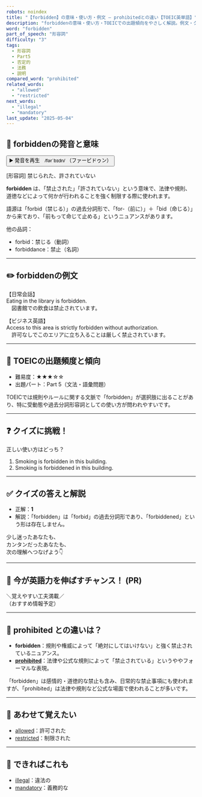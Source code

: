 ```yaml
---
robots: noindex
title: "【forbidden】の意味・使い方・例文 ― prohibitedとの違い【TOEIC英単語】"
description: "forbiddenの意味・使い方・TOEICでの出題傾向をやさしく解説。例文・クイズ付きでprohibitedとの違いもわかりやすく学べます。"
word: "forbidden"
part_of_speech: "形容詞"
difficulty: "3"
tags:
  - 形容詞
  - Part5
  - 否定的
  - 法務
  - 説明
compared_word: "prohibited"
related_words:
  - "allowed"
  - "restricted"
next_words:
  - "illegal"
  - "mandatory"
last_update: "2025-05-04"
---
```


## 🔰 forbiddenの発音と意味

<button class="play-audio" onclick="playTTS('forbidden')">
  <span class="play-audio-main">
    ▶️ 発音を再生　/fərˈbɪdn/
  </span>
  <span class="play-audio-sub">
    （ファービドゥン）
  </span>
</button>

[形容詞] 禁じられた、許されていない

**forbidden** は、「禁止された」「許されていない」という意味で、法律や規則、道徳などによって何かが行われることを強く制限する際に使われます。

語源は「forbid（禁じる）」の過去分詞形で、「for-（前に）」＋「bid（命じる）」から来ており、「前もって命じて止める」というニュアンスがあります。

他の品詞：  
- forbid：禁じる（動詞）
- forbiddance：禁止（名詞）

---

## ✏️ forbiddenの例文

【日常会話】  
Eating in the library is forbidden.  
　図書館での飲食は禁止されています。

【ビジネス英語】  
Access to this area is strictly forbidden without authorization.  
　許可なしでこのエリアに立ち入ることは厳しく禁止されています。

---

## 🎯 TOEICの出題頻度と傾向

- 難易度：★★★☆☆
- 出題パート：Part 5（文法・語彙問題）

TOEICでは規則やルールに関する文脈で「forbidden」が選択肢に出ることがあり、特に受動態や過去分詞形容詞としての使い方が問われやすいです。

---

## ❓ クイズに挑戦！

正しい使い方はどっち？

1. Smoking is forbidden in this building.  
2. Smoking is forbiddened in this building.

---

## ✅ クイズの答えと解説

- 正解：**1**
- 解説：「forbidden」は「forbid」の過去分詞形であり、「forbiddened」という形は存在しません。

少し迷ったあなたも、  
カンタンだったあなたも、  
次の理解へつなげよう👇️

---

## 🚀 今が英語力を伸ばすチャンス！ (PR)

<div class="info-center">
＼覚えやすい工夫満載／<br>  
（おすすめ情報予定）
</div>

---

## 🤔  prohibited との違いは？

- **forbidden**：規則や権威によって「絶対にしてはいけない」と強く禁止されているニュアンス。
- **[prohibited](/word/prohibited/)**：法律や公式な規則によって「禁止されている」というややフォーマルな表現。

「forbidden」は感情的・道徳的な禁止も含み、日常的な禁止事項にも使われますが、「prohibited」は法律や規則など公式な場面で使われることが多いです。

---

## 🧩 あわせて覚えたい

- [allowed](/word/allowed/)：許可された
- [restricted](/word/restricted/)：制限された

---

## 📖 できればこれも

- [illegal](/word/illegal/)：違法の
- [mandatory](/word/mandatory/)：義務的な

<!-- cvid: aid34_bid29 -->
